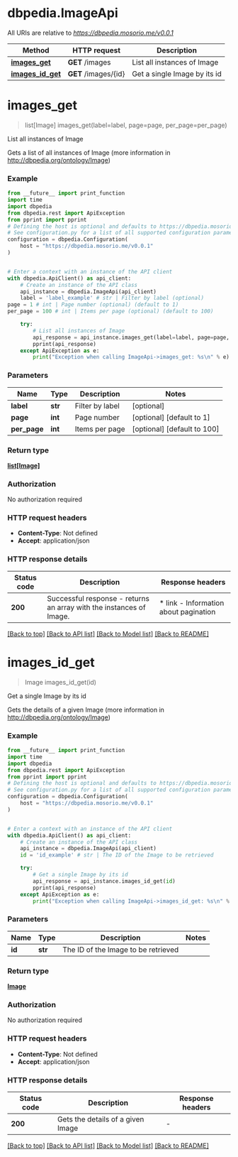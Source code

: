 # dbpedia.ImageApi

All URIs are relative to *https://dbpedia.mosorio.me/v0.0.1*

Method | HTTP request | Description
------------- | ------------- | -------------
[**images_get**](ImageApi.md#images_get) | **GET** /images | List all instances of Image
[**images_id_get**](ImageApi.md#images_id_get) | **GET** /images/{id} | Get a single Image by its id


# **images_get**
> list[Image] images_get(label=label, page=page, per_page=per_page)

List all instances of Image

Gets a list of all instances of Image (more information in http://dbpedia.org/ontology/Image)

### Example

```python
from __future__ import print_function
import time
import dbpedia
from dbpedia.rest import ApiException
from pprint import pprint
# Defining the host is optional and defaults to https://dbpedia.mosorio.me/v0.0.1
# See configuration.py for a list of all supported configuration parameters.
configuration = dbpedia.Configuration(
    host = "https://dbpedia.mosorio.me/v0.0.1"
)


# Enter a context with an instance of the API client
with dbpedia.ApiClient() as api_client:
    # Create an instance of the API class
    api_instance = dbpedia.ImageApi(api_client)
    label = 'label_example' # str | Filter by label (optional)
page = 1 # int | Page number (optional) (default to 1)
per_page = 100 # int | Items per page (optional) (default to 100)

    try:
        # List all instances of Image
        api_response = api_instance.images_get(label=label, page=page, per_page=per_page)
        pprint(api_response)
    except ApiException as e:
        print("Exception when calling ImageApi->images_get: %s\n" % e)
```

### Parameters

Name | Type | Description  | Notes
------------- | ------------- | ------------- | -------------
 **label** | **str**| Filter by label | [optional] 
 **page** | **int**| Page number | [optional] [default to 1]
 **per_page** | **int**| Items per page | [optional] [default to 100]

### Return type

[**list[Image]**](Image.md)

### Authorization

No authorization required

### HTTP request headers

 - **Content-Type**: Not defined
 - **Accept**: application/json

### HTTP response details
| Status code | Description | Response headers |
|-------------|-------------|------------------|
**200** | Successful response - returns an array with the instances of Image. |  * link - Information about pagination <br>  |

[[Back to top]](#) [[Back to API list]](../README.md#documentation-for-api-endpoints) [[Back to Model list]](../README.md#documentation-for-models) [[Back to README]](../README.md)

# **images_id_get**
> Image images_id_get(id)

Get a single Image by its id

Gets the details of a given Image (more information in http://dbpedia.org/ontology/Image)

### Example

```python
from __future__ import print_function
import time
import dbpedia
from dbpedia.rest import ApiException
from pprint import pprint
# Defining the host is optional and defaults to https://dbpedia.mosorio.me/v0.0.1
# See configuration.py for a list of all supported configuration parameters.
configuration = dbpedia.Configuration(
    host = "https://dbpedia.mosorio.me/v0.0.1"
)


# Enter a context with an instance of the API client
with dbpedia.ApiClient() as api_client:
    # Create an instance of the API class
    api_instance = dbpedia.ImageApi(api_client)
    id = 'id_example' # str | The ID of the Image to be retrieved

    try:
        # Get a single Image by its id
        api_response = api_instance.images_id_get(id)
        pprint(api_response)
    except ApiException as e:
        print("Exception when calling ImageApi->images_id_get: %s\n" % e)
```

### Parameters

Name | Type | Description  | Notes
------------- | ------------- | ------------- | -------------
 **id** | **str**| The ID of the Image to be retrieved | 

### Return type

[**Image**](Image.md)

### Authorization

No authorization required

### HTTP request headers

 - **Content-Type**: Not defined
 - **Accept**: application/json

### HTTP response details
| Status code | Description | Response headers |
|-------------|-------------|------------------|
**200** | Gets the details of a given Image |  -  |

[[Back to top]](#) [[Back to API list]](../README.md#documentation-for-api-endpoints) [[Back to Model list]](../README.md#documentation-for-models) [[Back to README]](../README.md)

